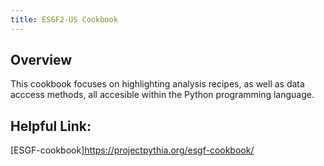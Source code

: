 ```yaml
---
title: ESGF2-US Cookbook
---
```

## Overview
This cookbook focuses on highlighting analysis recipes, as well as data acccess methods, all accesible within the Python programming language.

## Helpful Link:
[ESGF-cookbook]https://projectpythia.org/esgf-cookbook/